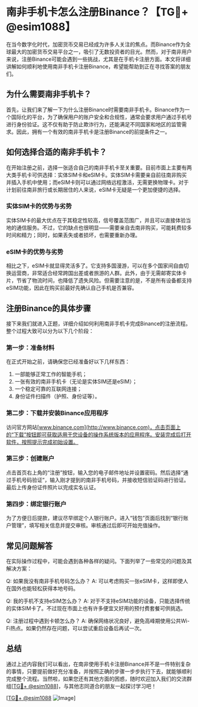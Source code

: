 # 南非手机卡怎么注册Binance？【TG💪+ @esim1088】

在当今数字化时代，加密货币交易已经成为许多人关注的焦点。而Binance作为全球最大的加密货币交易平台之一，吸引了无数投资者的目光。然而，对于南非用户来说，注册Binance可能会遇到一些挑战，尤其是在手机卡注册方面。本文将详细讲解如何顺利地使用南非手机卡注册Binance，希望能帮助到正在寻找答案的朋友们。

## 为什么需要南非手机卡？

首先，让我们来了解一下为什么注册Binance时需要南非手机卡。Binance作为一个国际化的平台，为了确保用户的账户安全和合规性，通常会要求用户通过手机号进行身份验证。这不仅有助于防止欺诈行为，还能满足不同国家和地区的监管需求。因此，拥有一个有效的南非手机卡是注册Binance的前提条件之一。

## 如何选择合适的南非手机卡？

在开始注册之前，选择一张适合自己的南非手机卡至关重要。目前市面上主要有两大类手机卡可供选择：实体SIM卡和eSIM卡。实体SIM卡需要亲自前往南非购买并插入手机中使用；而eSIM卡则可以通过网络远程激活，无需更换物理卡。对于计划前往南非旅行或长期居住的人来说，eSIM卡无疑是一个更加便捷的选择。

### 实体SIM卡的优势与劣势

实体SIM卡的最大优点在于其稳定性较高，信号覆盖范围广，并且可以直接体验当地的通信服务。不过，它的缺点也很明显——需要亲自去南非购买，可能耗费较多时间和精力；同时，如果丢失或者损坏，也需要重新办理。

### eSIM卡的优势与劣势

相比之下，eSIM卡就显得灵活多了。它支持多国漫游，可以在多个国家间自由切换运营商，非常适合经常跨国出差或者旅游的人群。此外，由于无需邮寄实体卡片，节省了物流时间，也降低了遗失风险。但需要注意的是，不是所有设备都支持eSIM功能，因此在购买前最好先确认自己手机是否兼容。

## 注册Binance的具体步骤

接下来我们就进入正题，详细介绍如何利用南非手机卡完成Binance的注册流程。整个过程大致可以分为以下几个阶段：

### 第一步：准备材料

在正式开始之前，请确保您已经准备好以下几样东西：
1. 一部能够正常工作的智能手机；
2. 一张有效的南非手机卡（无论是实体SIM还是eSIM）；
3. 一个稳定可靠的互联网连接；
4. 身份证件扫描件（护照、身份证等）。

### 第二步：下载并安装Binance应用程序

访问官方网站[www.binance.com](http://www.binance.com)，点击页面上的“下载”按钮即可获取适用于您设备的操作系统版本的应用程序。安装完成后打开软件，按照提示完成初始设置。

### 第三步：创建账户

点击首页右上角的“注册”按钮，输入您的电子邮件地址并设置密码。然后选择“通过手机号码验证”，输入刚才提到的南非手机号码，并接收短信验证码进行验证。最后上传身份证件照片以完成实名认证。

### 第四步：绑定银行账户

为了方便日后提款，建议尽早绑定个人银行账户。进入“钱包”页面后找到“银行账户管理”，填写相关信息并提交审核。审核通过后即可开始充值操作。

## 常见问题解答

在实际操作过程中，可能会遇到各种各样的疑问。下面列举了一些常见的问题及其解决方案：

Q: 如果我没有南非手机号码怎么办？
A: 可以考虑购买一张eSIM卡，这样即使人在国外也能轻松获得本地号码。

Q: 我的手机不支持eSIM怎么办？
A: 对于不支持eSIM功能的设备，只能选择传统的实体SIM卡了。不过现在市面上也有许多便宜又好用的预付费套餐可供挑选。

Q: 注册过程中遇到卡顿怎么办？
A: 确保网络状况良好，避免高峰期使用公共Wi-Fi热点。如果仍然存在问题，可以尝试重启设备后再试一次。

## 总结

通过上述内容我们可以看出，在南非使用手机卡注册Binance并不是一件特别复杂的事情，只要提前做好充分准备，并按照正确的步骤一步步执行下去，就能够顺利完成整个流程。当然啦，如果您还有其他方面的困惑，随时欢迎加入我们的交流群组[[TG💪+ @esim1088](https://t.me/s/esim1088)]，与其他志同道合的朋友一起探讨学习吧！

[[TG💪+ @esim1088](https://t.me/s/esim1088) ![Image](https://i.postimg.cc/4NQfJmqS/Snipaste-2025-05-13-00-14-12.png)]